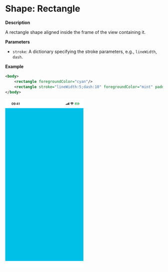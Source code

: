 # Shape: Rectangle

**Description**

A rectangle shape aligned inside the frame of the view containing it.

**Parameters**

- `stroke`: A dictionary specifying the stroke parameters, e.g., `lineWidth`, `dash`.

**Example**

```xml
<body>
    <rectangle foregroundColor="cyan"/>
    <rectangle stroke="lineWidth:5;dash:10" foregroundColor="mint" padding="20"/>
</body>
```

<img src="/Screenshots/Views/Other/rectangle_1.png" width="250" alt="Screenshot">
